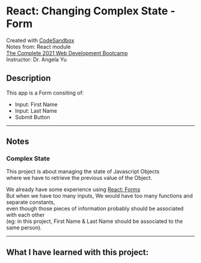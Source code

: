 # React: Changing Complex State - Form
Created with [CodeSandbox](https://codesandbox.io/)  
Notes from: React module  
[The Complete 2021 Web Development Bootcamp](https://www.udemy.com/course/the-complete-web-development-bootcamp/)  
Instructor: Dr. Angela Yu 

## Description
This app is a Form consiting of: 
* Input: First Name
* Input: Last Name
* Submit Button

---
## Notes

### Complex State
This project is about managing the state of Javascript Objects     
where we have to retrieve the previous value of the Object.

We already have some experience using [React: Forms](https://github.com/ChristianVillalba/React_forms.git)       
But when we have too many inputs, 
We would have too many functions and separate constants,       
even though those pieces of information probably should be associated with each other       
(eg: in this project, First Name & Last Name should be associated to the same person).


<!-- eg: Challange 1
added an input to the website
I want to be able to greet the user using both of these pieces of information 
so that when they type their first name, it says hello 
and then adds the first name to the
and then when they add their last name, the first name is still there and it's still stateful.
And the last name also updates and is independent from the first name. -->


---
## What I have learned with this project:

